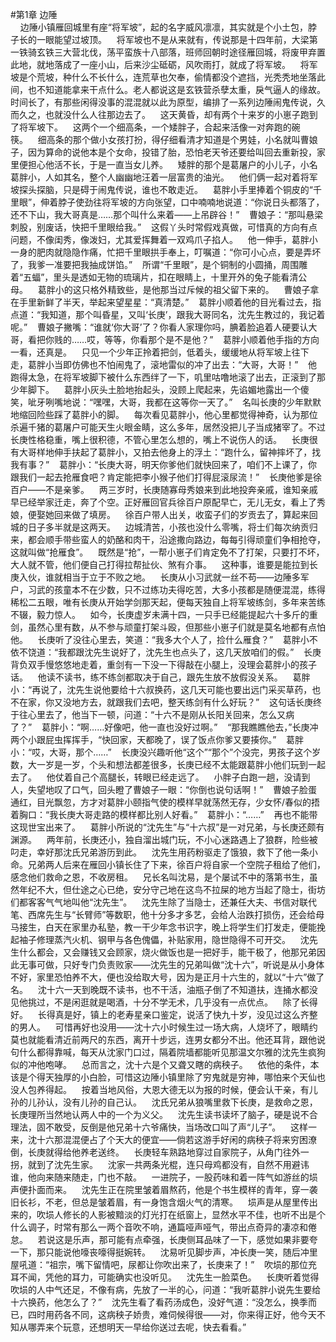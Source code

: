 #第1章 边陲<br />    边陲小镇雁回城里有座“将军坡”，起的名字威风凛凛，其实就是个小土包，脖子长的一眼能望过坡顶。    将军坡也不是从来就有，传说那是十四年前，大梁第一铁骑玄铁三大营北伐，荡平蛮族十八部落，班师回朝时途径雁回城，将废甲弃置此地，就地落成了一座小山，后来沙尘砥砺，风吹雨打，就成了将军坡。    将军坡是个荒坡，种什么不长什么，连荒草也欠奉，偷情都没个遮挡，光秃秃地坐落此间，也不知道能拿来干点什么。老人都说这是玄铁营杀孽太重，戾气逼人的缘故。时间长了，有那些闲得没事的混混就以此为原型，编排了一系列边陲闹鬼传说，久而久之，也就没什么人往那边去了。    这天黄昏，却有两个十来岁的小崽子跑到了将军坡下。    这两个一个细高条，一个矮胖子，合起来活像一对奔跑的碗筷。    细高条的那个做小女孩打扮，得仔细看清才知道是个男娃，小名就叫曹娘子，因为算命的说他本是个女命，投错了胎，恐怕老天爷还要给叫回去重新投，家里便担心他活不长，于是一直当女儿养。    矮胖的那个是葛屠户的小儿子，小名葛胖小，人如其名，整个人幽幽地汪着一层富贵的油光。    他们俩一起对着将军坡探头探脑，只是碍于闹鬼传说，谁也不敢走近。    葛胖小手里捧着个铜皮的“千里眼”，伸着脖子使劲往将军坡的方向张望，口中喃喃地说道：“你说日头都落了，还不下山，我大哥真是……那个叫什么来着——上吊辟谷！”    曹娘子：“那叫悬梁刺股，别废话，快把千里眼给我。”    这假丫头时常假戏真做，可惜真的方向有点问题，不像闺秀，像泼妇，尤其爱挥舞着一双鸡爪子掐人。    他一伸手，葛胖小一身的肥肉就隐隐作痛，忙把千里眼拱手奉上，叮嘱道：“你可小心点，要是弄坏了，我爹一准要把我抽成饼馅。”    所谓“千里眼”，是个铜制的小圆捅，周围雕着“五蝠”，里头是透如无物的琉璃片，扣在眼睛上，十里开外的兔子能看清公母。    葛胖小的这只格外精致些，是他那当过斥候的祖父留下来的。    曹娘子拿在手里新鲜了半天，举起来望星星：“真清楚。”    葛胖小顺着他的目光看过去，指点道：“我知道，那个叫昏星，又叫‘长庚’，跟我大哥同名，沈先生教过的，我记着呢。”    曹娘子撇嘴：“谁就‘你大哥’了？你看人家理你吗，腆着脸追着人硬要认大哥，看把你贱的……哎，等等，你看那个是不是他？”    葛胖小顺着他手指的方向一看，还真是。    只见一个少年正拎着把剑，低着头，缓缓地从将军坡上往下走，葛胖小当即仿佛也不怕闹鬼了，滚地雷似的冲了出去：“大哥，大哥！”    他跑得太急，在将军坡脚下被什么东西绊了一下，叽里咕噜地滚了出去，正滚到了那少年脚下。    葛胖小灰头土脸地抬起头，没顾上爬起来，先谄媚地露出一个傻笑，呲牙咧嘴地说：“嘿嘿，大哥，我都在这等你一天了。”    名叫长庚的少年默默地缩回险些踩了葛胖小的脚。    每次看见葛胖小，他心里都觉得神奇，认为那位杀遍千猪的葛屠户可能天生火眼金睛，这么多年，居然没把儿子当成猪宰了。不过长庚性格稳重，嘴上很积德，不管心里怎么想的，嘴上不说伤人的话。    长庚很有大哥样地伸手扶起了葛胖小，又拍去他身上的浮土：“跑什么，留神摔坏了，找我有事？”    葛胖小：“长庚大哥，明天你爹他们就快回来了，咱们不上课了，你跟我们一起去抢雁食吧？肯定能把李小猴子他们打得屁滚尿流！”    长庚他爹是徐百户——不是亲爹。    两三岁时，长庚随寡母秀娘来到此地投奔亲戚，谁知亲戚早已经举家迁走，奔了个空。正好雁回官兵徐百户原配早亡，无儿无女，看上了秀娘，便娶她回来做了填房。    徐百户带人出关，收蛮子们的岁贡去了，算起来回城的日子多半就是这两天。    边城清苦，小孩也没什么零嘴，将士们每次纳贡归来，都会顺手带些蛮人的奶酪和肉干，沿途撒向路边，每每引得顽童们争相抢夺，这就叫做“抢雁食”。    既然是“抢”，一帮小崽子们肯定免不了打架，只要打不坏，大人就不管，他们便自己打得拉帮扯伙、煞有介事。    这种事，谁要是能拉到长庚入伙，谁就相当于立于不败之地。    长庚从小习武就一丝不苟——边陲多军户，习武的孩童本不在少数，只不过练功夫得吃苦，大多小孩都是随便混混，练得稀松二五眼，唯有长庚从开始学剑那天起，便每天独自上将军坡练剑，多年来苦练不辍，毅力惊人。    如今，长庚虚岁未满十四，一只手已经能提起六十多斤的重剑，虽然心里有数，从不参与顽童打架斗殴，但那些小崽子们就是莫名地都有点怕他。    长庚听了没往心里去，笑道：“我多大个人了，捡什么雁食？”    葛胖小不依不饶道：“我都跟沈先生说好了，沈先生也点头了，这几天放咱们的假。”    长庚背负双手慢悠悠地走着，重剑有一下没一下得敲在小腿上，没理会葛胖小的孩子话。    他读不读书，练不练剑都取决于自己，跟先生放不放假没关系。    葛胖小：“再说了，沈先生说他要给十六叔换药，这几天可能也要出远门采买草药，也不在家，你又没地方去，就跟我们去吧，整天练剑有什么好玩？”    这句话长庚终于往心里去了，他当下一顿，问道：“十六不是刚从长阳关回来，怎么又病了？”    葛胖小：“啊……好像吧，他一直也没好过啊。”    “那我瞧瞧他去，”长庚冲两个小跟屁虫挥挥手，“快回家，天都晚了，误了饭点你爹又要揍你。”    葛胖小：“哎，大哥，那个……”    长庚没兴趣听他“这个”“那个”个没完，男孩子这个岁数，大一岁是一岁，个头和想法都差很多，长庚已经不太能跟葛胖小他们玩到一起去了。    他仗着自己个高腿长，转眼已经走远了。    小胖子白跑一趟，没请到人，失望地叹了口气，回头瞪了曹娘子一眼：“你倒也说句话啊！”    曹娘子脸蛋通红，目光飘忽，方才对葛胖小颐指气使的模样早就荡然无存，少女怀/春似的捂着胸口：“我长庚大哥走路的模样都比别人好看。”    葛胖小：“……”    再也不能带这现世宝出来了。    葛胖小所说的“沈先生”与“十六叔”是一对兄弟，与长庚还颇有渊源。    两年前，长庚还小，独自溜出城门玩，不小心迷路遇上了狼群，险些被叼走，幸好那沈氏兄弟游历到此。    沈先生用药粉驱走了饿狼，救下了他一条小命。兄弟两人后来在雁回小镇长住了下来，徐百户将自家一个空院子租给了他们，感念他们救命之恩，不收房租。    兄长名叫沈易，是个屡试不中的落第书生，虽然年纪不大，但仕途之心已绝，安分守己地在这鸟不拉屎的地方当起了隐士，街坊们都客客气气地叫他“沈先生”。    沈先生除了当隐士，还兼任大夫、书信对联代笔、西席先生与“长臂师”等数职，他十分多才多艺，会给人治跌打损伤，还会给母马接生，白天在家里办私塾，教一干少年念书识字，晚上将学生们打发走，便能挽起袖子修理蒸汽火机、钢甲与各色傀儡，补贴家用，隐世隐得不可开交。    沈先生什么都会，又会赚钱又会顾家，烧火做饭也是一把好手，能干极了，他那兄弟因此无事可做，只好专门负责败家——沈先生的兄弟叫做“沈十六”，听说是从小身体不好，家里恐怕养不大，便也没给取大号，因为是正月十六生的，就以“十六”做了名。    沈十六一天到晚既不读书，也不干活，油瓶子倒了不知道扶，连捅水都没见他挑过，不是闲逛就是喝酒，十分不学无术，几乎没有一点优点。    除了长得好。    长得真是好，镇上的老寿星亲口鉴定，说活了快九十岁，没见过这么齐整的男人。    可惜再好也没用——沈十六小时候生过一场大病，人烧坏了，眼睛约莫也就能看清近前两尺的东西，离开十步远，连男女都分不出。他还耳背，跟他说句什么都得靠喊，每天从沈家门口过，隔着院墙都能听见那温文尔雅的沈先生疯狗似的冲他咆哮。    总而言之，沈十六是个又聋又瞎的病秧子。    依他的条件，本该是个得天独厚的小白脸，可惜这边陲小镇里除了穷鬼就是穷神，哪怕来个天仙也没人包养得起。    按着当地风俗，大恩大德无以为报的时候，便会认干亲，有儿孙的儿孙认，没有儿孙的自己认。    沈氏兄弟从狼嘴里救下长庚，是救命之恩，长庚理所当然地认两人中的一个为义父。    沈先生读书读坏了脑子，硬是说不合理法，固不敢受，反倒是他兄弟十六爷痛快，当场改口叫了声“儿子”。    这样一来，沈十六那混混便占了个天大的便宜——倘若这游手好闲的病秧子将来穷困潦倒，长庚就得给他养老送终。    长庚轻车熟路地穿过自家院子，从角门往外一拐，就到了沈先生家。    沈家一共两条光棍，连只母鸡都没有，自然不用避讳谁，他向来随来随走，门也不敲。    一进院子，一股药味和着一阵气如游丝的埙声便扑面而来。    沈先生正在院里皱着眉熬药，他是个书生模样的青年，穿一袭旧长衫，不老，但总是皱着眉，有一身饱含烟火气的清寒。    埙声是从屋里传出来的，吹埙人修长的人影被黯淡的灯光打在纸窗上，显然水平不佳，也听不出是个什么调子，时常有那么一两个音吹不响，通篇哑声哑气，带出点奇异的凄凉和倦怠。    若说这是乐声，那可能有点牵强，长庚侧耳品味了一下，感觉如果非要夸一下，那只能说他嚎丧嚎得挺婉转。    沈易听见脚步声，冲长庚一笑，随后冲里屋吼道：“祖宗，嘴下留情吧，尿都让你吹出来了，长庚来了！”    吹埙的那位充耳不闻，凭他的耳力，可能确实也没听见。    沈先生一脸菜色。    长庚听着觉得吹埙的人中气还足，不像有病，先放了一半的心，问道：“我听葛胖小说先生要给十六换药，他怎么了？”    沈先生看了看药汤成色，没好气道：“没怎么，换季而已，四时用药各不同，这病秧子娇贵，难伺候得很——对，你来得正好，他今天不知从哪弄来个玩意，还想明天一早给你送过去呢，快去看看。”